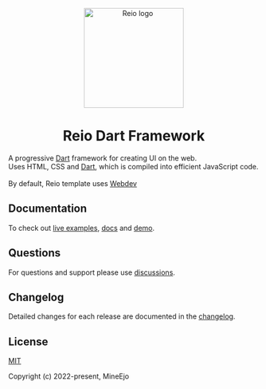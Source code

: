 <p align="center">
  <a href="https://reiodart.vercel.app/" target="_blank" rel="noopener noreferrer">
    <img width="200" src="https://github.com/MineEjo/reiodart/blob/master/assets/reio_icon.png" alt="Reio logo">
  </a>
</p>

<h1 align="center">Reio Dart Framework</h1>

<span>
  A progressive <a href="https://dart.dev/" target="_blank" rel="noopener noreferrer">Dart</a> framework for creating UI on the web. <br>
  Uses HTML, CSS and <a href="https://dart.dev/" target="_blank" rel="noopener noreferrer">Dart</a>, which is compiled into efficient JavaScript code.
  <br><br>
  By default, Reio template uses <a href="https://web.dev/" target="_blank" rel="noopener noreferrer">Webdev</a>
</span>

## Documentation

To check out [live examples](https://reiodart.vercel.app/), [docs](https://mineejo.github.io/reiodart/)
and [demo](https://github.com/MineEjo/reiodart-demo).

## Questions

For questions and support please use [discussions](https://github.com/MineEjo/reiodart/discussions).

## Changelog

Detailed changes for each release are documented in
the [changelog](https://github.com/MineEjo/reiodart/blob/master/CHANGELOG.md).

## License

[MIT](https://opensource.org/licenses/MIT)

Copyright (c) 2022-present, MineEjo
